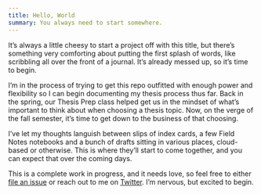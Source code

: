 ```yaml
---
title: Hello, World
summary: You always need to start somewhere.
---
```


It’s always a little cheesy to start a project off with this title, but there’s something very comforting about putting the first splash of words, like scribbling all over the front of a journal. It’s already messed up, so it’s time to begin.

I’m in the process of trying to get this repo outfitted with enough power and flexibility so I can begin documenting my thesis process thus far. Back in the spring, our Thesis Prep class helped get us in the mindset of what’s important to think about when choosing a thesis topic. Now, on the verge of the fall semester, it’s time to get down to the business of that choosing.

I’ve let my thoughts languish between slips of index cards, a few Field Notes notebooks and a bunch of drafts sitting in various places, cloud-based or otherwise. This is where they’ll start to come together, and you can expect that over the coming days.

This is a complete work in progress, and it needs love, so feel free to either [file an issue][issue] or reach out to me on [Twitter][]. I’m nervous, but excited to begin.

[issue]: https://github.com/nicbarajas/sva-ixd-thesis/issues
[Twitter]: https://twitter.com/nicbarajas